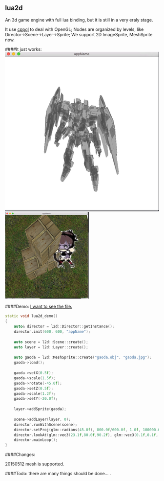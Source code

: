 ## lua2d
An 3d game engine with full lua binding, but it is still in a very eraly stage.

It use [cppgl](https://github.com/iichenbf/cppgl) to deal with OpenGL; Nodes are organized by levels, like Director->Scene->Layer->Sprite; We support 2D ImageSprite, MeshSprite now.

####It just works:
![](./media/res_gaoda.png)
![](./media/res_mesh.png)

####Demo:
[I want to see the file.](https://github.com/iichenbf/lua2d/blob/master/lua2d_glfw/lua2d_glfw/main.cpp)

```c++
static void lua2d_demo()
{
    auto& director = l2d::Director::getInstance();
    director.init(600, 600, "appName");

    auto scene = l2d::Scene::create();
    auto layer = l2d::Layer::create();

    auto gaoda = l2d::MeshSprite::create("gaoda.obj", "gaoda.jpg");
    gaoda->load();

    gaoda->setX(0.5f);
    gaoda->scale(1.5f);
    gaoda->rotate(-45.0f);
    gaoda->setZ(0.5f);
    gaoda->scale(1.2f);
    gaoda->setY(-20.0f);
    
    layer->addSprite(gaoda);
  
    scene->addLayer(layer, 0);
    director.runWithScene(scene);
    director.setProj(glm::radians(45.0f), 800.0f/600.0f, 1.0f, 100000.0f);
    director.lookAt(glm::vec3(23.1f,80.0f,90.2f), glm::vec3(0.1f,0.1f, 0.0f), glm::vec3(0.0f,1.0f,0.0f));
    director.mainLoop();
}

```

####Changes:

20150512 mesh is supported.

####Todo:
there are many things should be done...
.
